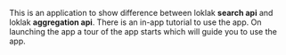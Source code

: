 This is an application to show difference between loklak **search api**
and loklak **aggregation api**. There is an in-app tutorial to use the
app. On launching the app a tour of the app starts which will guide you
to use the app. 
